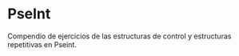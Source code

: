 # PseInt

Compendio de ejercicios de las estructuras de control y estructuras repetitivas en Pseint.
